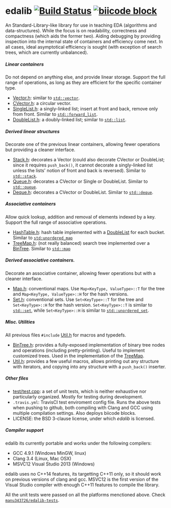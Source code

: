 edalib [![Build Status](https://travis-ci.org/Manu343726/edalib.svg?branch=master)](https://travis-ci.org/Manu343726/edalib) [![biicode block](http://img.shields.io/badge/manu343726%2Fedalib-STABLE%3A%202-yellow.svg)](https://www.biicode.com/manu343726/manu343726/edalib/master)
======

An Standard-Library-like library for use in teaching EDA (algorithms and data-structures). While the focus is on readability, correctness and compactness (which aids the former two). Aiding debugging by providing inspection into the internal state of containers and efficiency come next. In all cases, ideal asymptotical efficiency is sought (with exception of search trees, which are currently unbalanced).

##### Linear containers

Do not depend on anything else, and provide linear storage. Support the full range of operations, as long as they are efficient for the specific container type.

* [Vector.h](https://github.com/Manu343726/edalib/blob/master/src/Vector.h): similar to [`std::vector`](http://en.cppreference.com/w/cpp/container/vector).
* [CVector.h](https://github.com/Manu343726/edalib/blob/master/src/CVector.h): a circular vector.
* [SingleList.h](https://github.com/Manu343726/edalib/blob/master/src/SingleList.h): a singly-linked list; insert at front and back, remove only from front. Similar to [`std::forward_list`](http://en.cppreference.com/w/cpp/container/forward_list).
* [DoubleList.h](https://github.com/Manu343726/edalib/blob/master/src/DoubleList.h): a doubly-linked list; similar to [`std::list`](http://en.cppreference.com/w/cpp/container/list).

##### Derived linear structures

Decorate one of the previous linear containers, allowing fewer operations but providing a cleaner interface.

* [Stack.h](https://github.com/Manu343726/edalib/blob/master/src/Stack.h): decorates a Vector (could also decorate CVector or DoubleList; since it requires ```push_back()```, it cannot decorate a singly-linked list unless the lists' notion of front and back is reversed). Similar to [`std::stack`](http://en.cppreference.com/w/cpp/container/stack).
* [Queue.h](https://github.com/Manu343726/edalib/blob/master/src/Queue.h): decorates a CVector or Single or DoubleList. Similar to [`std::queue`](http://en.cppreference.com/w/cpp/container/queue).
* [Deque.h](https://github.com/Manu343726/edalib/blob/master/src/Deque.h): decorates a CVector or DoubleList. Similar to [`std::deque`](http://en.cppreference.com/w/cpp/container/deque).

##### Associative containers

Allow quick lookup, addition and removal of elements indexed by a key. Support the full range of associative operations.

* [HashTable.h](https://github.com/Manu343726/edalib/blob/master/src/HashTable.h): hash table implemented with a [DoubleList](https://github.com/Manu343726/edalib/blob/master/src/DoubleList.h) for each bucket. Similar to [`std:unordered_map`](http://en.cppreference.com/w/cpp/container/unordered_map)
* [TreeMap.h](https://github.com/Manu343726/edalib/blob/master/src/TreeMap.h): (not really balanced) search tree implemented over a [BinTree](https://github.com/Manu343726/edalib/blob/master/src/BinTree.h). Similar to [`std::map`](http://en.cppreference.com/w/cpp/container/map)

##### Derived associative containers.

Decorate an associative container, allowing fewer operations but with a cleaner interface.

* [Map.h](https://github.com/Manu343726/edalib/blob/master/src/Map.h): conventional maps. Use ```Map<KeyType, ValueType>::T``` for the tree and ```Map<KeyType, ValueType>::H``` for the hash versions.
* [Set.h](https://github.com/Manu343726/edalib/blob/master/src/Set.h): conventional sets. Use ```Set<KeyType>::T``` for the tree and ```Set<KeyType>::H``` for the hash version. ```Set<KeyType>::T``` is similar to [`std::set`](http://en.cppreference.com/w/cpp/container/set), while `Set<KeyType>::H` is similar to [`std::unordered_set`](http://en.cppreference.com/w/cpp/container/unordered_set).

##### Misc. Utilities

All previous files ```#include``` [Util.h](https://github.com/Manu343726/edalib/blob/master/src/Util.h) for macros and typedefs.

* [BinTree.h](https://github.com/Manu343726/edalib/blob/master/src/BinTree.h): provides a fully-exposed implementation of binary tree nodes and operations (including pretty-printing). Useful to implement customized trees. Used in the implementation of the [TreeMap](https://github.com/Manu343726/edalib/blob/master/src/TreeMap.h).
* [Util.h](https://github.com/Manu343726/edalib/blob/master/src/Util.h): provides a few useful macros, allows printing out any structure with iterators, and copying into any structure with a ```push_back()``` inserter.

##### Other files

* [test/test.cpp](https://github.com/Manu343726/edalib/blob/master/test/test.cpp): a set of unit tests, which is neither exhaustive nor particularly organized. Mostly for testing during development.
* `.travis.yml`: TravisCI test enviroment config file. Runs the above tests when pushing to github, both compiling with Clang and GCC using multiple compilation settings. Also deploys biicode blocks.
* LICENSE: the BSD 3-clause license, under which *edalib* is licensed.

##### Compiler support

edalib its currently portable and works under the following compilers:

 - GCC 4.9.1 (Windows MinGW, linux)
 - Clang 3.4 (Linux, Mac OSX)
 - MSVC12 Visual Studio 2013 (Windows)

edalib uses no C++14 features, its targetting C++11 only, so it should work on previous versions of clang and gcc. MSVC12 is the first version of the Visual Studio compiler with enough C++11 features to compile the library.

All the unit tests were passed on all the platforms menctioned above. Check [`manu343726/edalib-tests`](https://www.biicode.com/manu343726/manu343726/edalib-tests/master).
